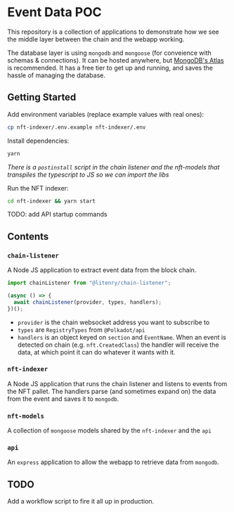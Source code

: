 # Event Data POC

This repository is a collection of applications to demonstrate how we see the middle layer between the chain and the webapp working.

The database layer is using `mongodb` and `mongoose` (for conveience with schemas & connections). It can be hosted anywhere, but [MongoDB's Atlas](https://www.mongodb.com/cloud/atlas) is recommended. It has a free tier to get up and running, and saves the hassle of managing the database.

## Getting Started

Add environment variables (replace example values with real ones):

```sh
cp nft-indexer/.env.example nft-indexer/.env
```

Install dependencies:

```sh
yarn
```

_There is a `postinstall` script in the chain listener and the nft-models that transpiles the typescript to JS so we can import the libs_

Run the NFT indexer:

```sh
cd nft-indexer && yarn start
```

TODO: add API startup commands

## Contents

### `chain-listener`

A Node JS application to extract event data from the block chain.

```js
import chainListener from "@litenry/chain-listener";

(async () => {
  await chainListener(provider, types, handlers);
})();
```

- `provider` is the chain websocket address you want to subscribe to
- `types` are `RegistryTypes` from `@Polkadot/api`
- `handlers` is an object keyed on `section` and `EventName`. When an event is detected on chain (e.g. `nft.CreatedClass`) the handler will receive the data, at which point it can do whatever it wants with it.

### `nft-indexer`

A Node JS application that runs the chain listener and listens to events from the NFT pallet. The handlers parse (and sometimes expand on) the data from the event and saves it to `mongodb`.

### `nft-models`

A collection of `mongoose` models shared by the `nft-indexer` and the `api`

### `api`

An `express` application to allow the webapp to retrieve data from `mongodb`.

## TODO

Add a workflow script to fire it all up in production.
